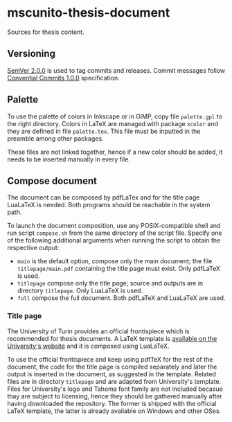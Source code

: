 # mscunito-thesis-document

Sources for thesis content.

## Versioning

[SemVer 2.0.0](https://semver.org/spec/v2.0.0.html) is used to tag commits and releases.
Commit messages follow [Convential Commits 1.0.0](https://www.conventionalcommits.org/en/v1.0.0/) specification.

## Palette

To use the palette of colors in Inkscape or in GIMP, copy file `palette.gpl` to the right directory.
Colors in LaTeX are managed with package `xcolor` and they are defined in file `palette.tex`. This file must be inputted in the preamble among other packages.

These files are not linked together, hence if a new color should be added, it needs to be inserted manually in every file.

## Compose document

The document can be composed by pdfLaTex and for the title page LuaLaTeX is needed. Both programs should be reachable in the system path.

To launch the document composition, use any POSIX-compatible shell and run script `compose.sh` from the same directory of the script file. Specify one of the following additional arguments when running the script to obtain the respective output:

- `main` is the default option, compose only the main document; the file `titlepage/main.pdf` containing the title page must exist. Only pdfLaTeX is used.
- `titlepage` compose only the title page; source and outputs are in directory `titlepage`. Only LuaLaTeX is used.
- `full` compose the full document. Both pdfLaTeX and LuaLaTeX are used.

### Title page

The University of Turin provides an official frontispiece which is recommended for thesis documents. A LaTeX template is [available on the University's website](https://www.unito.it/didattica/esame-di-laurea) and it is composed using LuaLaTeX.

To use the official frontispiece and keep using pdfTeX for the rest of the document, the code for the title page is compiled separately and later the output is inserted in the document, as suggested in the template.
Related files are in directory `titlepage` and are adapted from University's template. Files for University's logo and Tahoma font family are not included becasue thay are subject to licensing, hence they should be gathered manually after having downloaded the repository. The former is shipped with the official LaTeX template, the latter is already available on Windows and other OSes.
